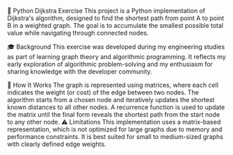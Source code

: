 🧮 Python Dijkstra Exercise
This project is a Python implementation of Dijkstra's algorithm, designed to find the shortest path from point A to point B in a weighted graph. The goal is to accumulate the smallest possible total value while navigating through connected nodes.

🎓 Background
This exercise was developed during my engineering studies as part of learning graph theory and algorithmic programming. It reflects my early exploration of algorithmic problem-solving and my enthusiasm for sharing knowledge with the developer community.

🧠 How It Works
The graph is represented using matrices, where each cell indicates the weight (or cost) of the edge between two nodes.
The algorithm starts from a chosen node and iteratively updates the shortest known distances to all other nodes.
A recurrence function is used to update the matrix until the final form reveals the shortest path from the start node to any other node.
⚠️ Limitations
This implementation uses a matrix-based representation, which is not optimized for large graphs due to memory and performance constraints.
It is best suited for small to medium-sized graphs with clearly defined edge weights.
